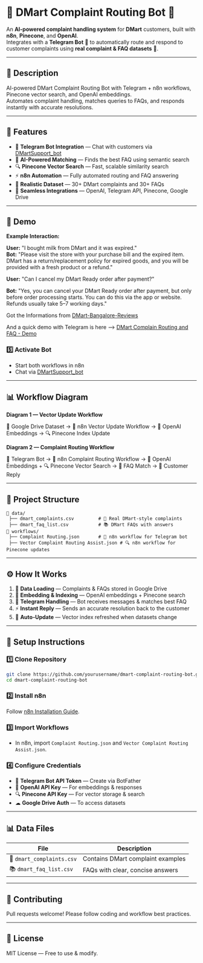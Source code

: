 # 🛒 DMart Complaint Routing Bot 🤖

An **AI-powered complaint handling system** for **DMart** customers, built with **n8n**, **Pinecone**, and **OpenAI**.  
Integrates with a **Telegram Bot** 📱 to automatically route and respond to customer complaints using **real complaint & FAQ datasets** 📂.

---

## 📌 Description
AI-powered DMart Complaint Routing Bot with Telegram + n8n workflows, Pinecone vector search, and OpenAI embeddings.  
Automates complaint handling, matches queries to FAQs, and responds instantly with accurate resolutions.

---

## 🚀 Features

- 📱 **Telegram Bot Integration** — Chat with customers via [DMartSupport_bot](https://t.me/DMartSupport_bot)  
- 🧠 **AI-Powered Matching** — Finds the best FAQ using semantic search  
- 🔍 **Pinecone Vector Search** — Fast, scalable similarity search  
- ⚡ **n8n Automation** — Fully automated routing and FAQ answering  
- 📂 **Realistic Dataset** — 30+ DMart complaints and 30+ FAQs  
- 🔗 **Seamless Integrations** — OpenAI, Telegram API, Pinecone, Google Drive  

---

## 🎥 Demo

**Example Interaction:**  

**User:** "I bought milk from DMart and it was expired."  
**Bot:** "Please visit the store with your purchase bill and the expired item. DMart has a return/replacement policy for expired goods, and you will be provided with a fresh product or a refund."  

**User:** "Can I cancel my DMart Ready order after payment?"

**Bot:** "Yes, you can cancel your DMart Ready order after payment, but only before order processing starts. You can do this via the app or website. Refunds usually take 5–7 working days."

Got the Informations from [DMart-Bangalore-Reviews](https://www.mouthshut.com/product-reviews/d-mart-bangalore-reviews-925662558)

And a quick demo with Telegram is here --> [DMart Complain Routing and FAQ - Demo](https://youtu.be/x25LfEAKcjM)

### 5️⃣ Activate Bot  
- Start both workflows in n8n  
- Chat via [DMartSupport_bot](https://web.telegram.org/k/#@DMartSupport_bot)
---

## 📊 Workflow Diagram

**Diagram 1 — Vector Update Workflow**

📂 Google Drive Dataset → 🤖 n8n Vector Update Workflow → 🧠 OpenAI Embeddings → 🔍 Pinecone Index Update

**Diagram 2 — Complaint Routing Workflow**

🛒 Telegram Bot → 🤖 n8n Complaint Routing Workflow → 🧠 OpenAI Embeddings + 🔍 Pinecone Vector Search → 📜 FAQ Match → 💬 Customer Reply

---

## 📂 Project Structure

```
📁 data/
 ├── dmart_complaints.csv         # 📝 Real DMart-style complaints  
 ├── dmart_faq_list.csv           # 📚 DMart FAQs with answers  
📁 workflows/
 ├── Complaint Routing.json       # 🤖 n8n workflow for Telegram bot  
 ├── Vector Complaint Routing Assist.json # 🔍 n8n workflow for Pinecone updates  
```

---

## ⚙️ How It Works

1. 📂 **Data Loading** — Complaints & FAQs stored in Google Drive  
2. 🧠 **Embedding & Indexing** — OpenAI embeddings + Pinecone search  
3. 📱 **Telegram Handling** — Bot receives messages & matches best FAQ  
4. ⚡ **Instant Reply** — Sends an accurate resolution back to the customer  
5. 🔄 **Auto-Update** — Vector index refreshed when datasets change  

---

## 🔧 Setup Instructions

### 1️⃣ Clone Repository
```bash
git clone https://github.com/yourusername/dmart-complaint-routing-bot.git
cd dmart-complaint-routing-bot
```

### 2️⃣ Install n8n  
Follow [n8n Installation Guide](https://docs.n8n.io/getting-started/installation/).

### 3️⃣ Import Workflows  
- In n8n, import `Complaint Routing.json` and `Vector Complaint Routing Assist.json`.

### 4️⃣ Configure Credentials  
- 🤖 **Telegram Bot API Token** — Create via BotFather  
- 🧠 **OpenAI API Key** — For embeddings & responses  
- 🔍 **Pinecone API Key** — For vector storage & search  
- ☁ **Google Drive Auth** — To access datasets  

---

## 📊 Data Files

| File | Description |
|------|-------------|
| 📝 `dmart_complaints.csv` | Contains DMart complaint examples |
| 📚 `dmart_faq_list.csv` | FAQs with clear, concise answers |

---

## 🤝 Contributing  
Pull requests welcome! Please follow coding and workflow best practices.

---

## 📜 License  
MIT License — Free to use & modify.
